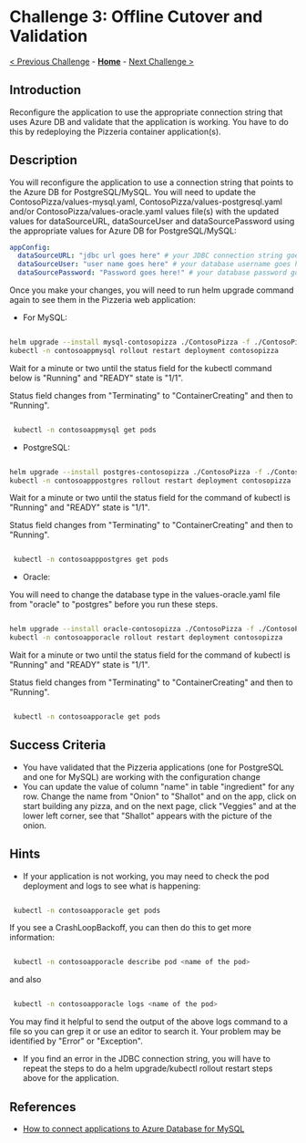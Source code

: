 # Challenge 3: Offline Cutover and Validation

[< Previous Challenge](./02-offline-migration.md) - **[Home](../README.md)** - [Next Challenge >](./04-online-migration.md)

## Introduction
 Reconfigure the application to use the appropriate connection string that uses Azure DB and validate that the application is working. You have to do this by redeploying the Pizzeria container application(s). 

## Description
You will reconfigure the application to use a connection string that points to the Azure DB for PostgreSQL/MySQL. You will need to update the ContosoPizza/values-mysql.yaml, ContosoPizza/values-postgresql.yaml and/or ContosoPizza/values-oracle.yaml values file(s) with the updated values for dataSourceURL, dataSourceUser and dataSourcePassword using the appropriate values for Azure DB for PostgreSQL/MySQL:

```yaml
appConfig:
  dataSourceURL: "jdbc url goes here" # your JDBC connection string goes here
  dataSourceUser: "user name goes here" # your database username goes here
  dataSourcePassword: "Password goes here!" # your database password goes here
```
Once you make your changes, you will need to run helm upgrade command again to see them in the Pizzeria web application:

* For MySQL:

```bash

helm upgrade --install mysql-contosopizza ./ContosoPizza -f ./ContosoPizza/values.yaml -f ./ContosoPizza/values-mysql.yaml
kubectl -n contosoappmysql rollout restart deployment contosopizza
```

Wait for a minute or two until the status field for the kubectl command below is  "Running" and "READY" state is "1/1".

Status field changes from "Terminating" to "ContainerCreating" and then to "Running".

```bash

 kubectl -n contosoappmysql get pods

```

* PostgreSQL:

```bash

helm upgrade --install postgres-contosopizza ./ContosoPizza -f ./ContosoPizza/values.yaml -f ./ContosoPizza/values-postgresql.yaml
kubectl -n contosoapppostgres rollout restart deployment contosopizza
```


Wait for a minute or two until the status field for the command of kubectl is  "Running" and "READY" state is "1/1".

Status field changes from "Terminating" to "ContainerCreating" and then to "Running".

```bash

 kubectl -n contosoapppostgres get pods

```

* Oracle:

You will need to change the database type in the values-oracle.yaml file from "oracle" to "postgres" before you run these steps. 

```bash

helm upgrade --install oracle-contosopizza ./ContosoPizza -f ./ContosoPizza/values.yaml -f ./ContosoPizza/values-oracle.yaml
kubectl -n contosoapporacle rollout restart deployment contosopizza
```

Wait for a minute or two until the status field for the command of kubectl is  "Running" and "READY" state is "1/1".

Status field changes from "Terminating" to "ContainerCreating" and then to "Running".

```bash

 kubectl -n contosoapporacle get pods

```
## Success Criteria

* You have validated that the Pizzeria applications (one for PostgreSQL and one for MySQL) are working with the configuration change
* You can update the value of column  "name" in table "ingredient" for any row. Change the name from "Onion" to "Shallot" and on the app, click on 
start building any pizza, and on the next page, click "Veggies" and at the lower left corner, see that "Shallot" appears with the picture of the onion.

## Hints
* If your application is not working, you may need to check the pod deployment and logs to see what is happening:

```bash

 kubectl -n contosoapporacle get pods

```

If you see a CrashLoopBackoff, you can then do this to get more information:

```bash

 kubectl -n contosoapporacle describe pod <name of the pod>

```

and also

```bash

 kubectl -n contosoapporacle logs <name of the pod>

```
You may find it helpful to send the output of the above logs command to a file so you can grep it or use an editor to search it. Your problem may be identified by "Error" or "Exception".

* If you find an error in the JDBC connection string, you will have to repeat the steps to do a helm upgrade/kubectl rollout restart steps above for the application. 

## References

* [How to connect applications to Azure Database for MySQL](https://docs.microsoft.com/en-us/azure/mysql/howto-connection-string)
